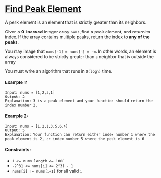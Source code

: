 # [Find Peak Element](https://leetcode.com/explore/interview/card/top-interview-questions-medium/110/sorting-and-searching/801/)
A peak element is an element that is strictly greater than its neighbors.  
  
Given a **0-indexed** integer array `nums`, find a peak element, and return its index. If the array contains multiple peaks, return the index to **any of the peaks**.  
  
You may image that `nums[-1] = nums[n] = -∞`. In other words, an element is always considered to be strictly greater than a neighbor that is outside the array.  
  
You must write an algorithm that runs in `O(logn)` time.

#### Example 1:
```
Input: nums = [1,2,3,1]
Output: 2
Explanation: 3 is a peak element and your function should return the index number 2.
```

#### Example 2:
```
Input: nums = [1,2,1,3,5,6,4]
Output: 5
Explanation: Your function can return either index number 1 where the peak element is 2, or index number 5 where the peak element is 6.
```

#### Constraints:
- `1 <= nums.length <= 1000`
- `-2^31 <= nums[i] <= 2^31 - 1`
- `nums[i] != nums[i+1]` for all valid `i`
